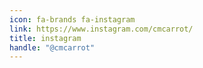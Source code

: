 ```yaml
---
icon: fa-brands fa-instagram
link: https://www.instagram.com/cmcarrot/
title: instagram
handle: "@cmcarrot"
---
```

